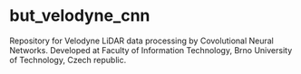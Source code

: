 # but_velodyne_cnn

Repository for Velodyne LiDAR data processing by Covolutional Neural Networks. Developed at Faculty of Information Technology, Brno University of Technology, Czech republic.
